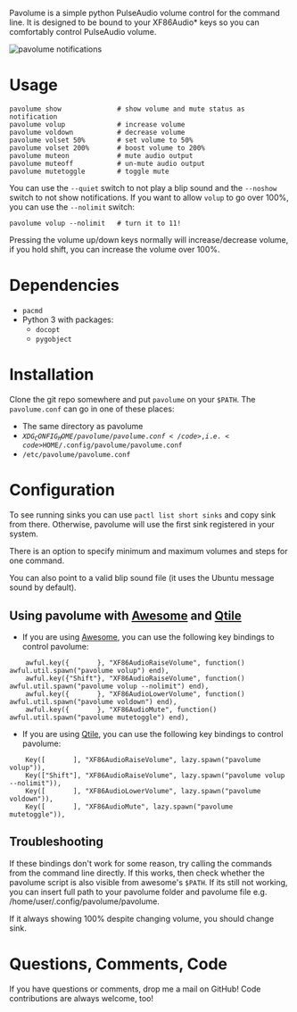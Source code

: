 Pavolume is a simple python PulseAudio volume control for the command line. It is designed to be bound to your XF86Audio* keys so you can comfortably control PulseAudio volume.

![pavolume notifications](http://i.imgur.com/SnVxL.png)

# Usage

	pavolume show              # show volume and mute status as notification
	pavolume volup             # increase volume
	pavolume voldown           # decrease volume
	pavolume volset 50%        # set volume to 50%
	pavolume volset 200%       # boost volume to 200%
	pavolume muteon            # mute audio output
	pavolume muteoff           # un-mute audio output
	pavolume mutetoggle        # toggle mute


You can use the <code>--quiet</code> switch to not play a blip sound and the <code>--noshow</code> switch to not show notifications. If you want to allow <code>volup</code> to go over 100%, you can use the <code>--nolimit</code> switch:

	pavolume volup --nolimit   # turn it to 11!

Pressing the volume up/down keys normally will increase/decrease volume, if you hold shift, you can increase the volume over 100%.

# Dependencies

* <code>pacmd</code>
* Python 3 with packages:
	* <code>docopt</code>
	* <code>pygobject</code>

# Installation
Clone the git repo somewhere and put <code>pavolume</code> on your <code>$PATH</code>. The <code>pavolume.conf</code> can go in one of these places:

* The same directory as pavolume
* <code>$XDG_CONFIG_HOME/pavolume/pavolume.conf</code>, i.e. <code>$HOME/.config/pavolume/pavolume.conf</code>
* <code>/etc/pavolume/pavolume.conf</code>

# Configuration

To see running sinks you can use <code>pactl list short sinks</code> and copy sink from there. Otherwise, pavolume will use the first sink registered in your system.

There is an option to specify minimum and maximum volumes and steps for one command. 

You can also point to a valid blip sound file (it uses the Ubuntu message sound by default).

## Using pavolume with [Awesome](http://awesome.naquadah.org/) and [Qtile](http://www.qtile.org/)

* If you are using [Awesome](http://awesome.naquadah.org/), you can use the following key bindings to control pavolume:

```
	awful.key({       }, "XF86AudioRaiseVolume", function() awful.util.spawn("pavolume volup") end),
	awful.key({"Shift"}, "XF86AudioRaiseVolume", function() awful.util.spawn("pavolume volup --nolimit") end),
	awful.key({       }, "XF86AudioLowerVolume", function() awful.util.spawn("pavolume voldown") end),
	awful.key({       }, "XF86AudioMute", function() awful.util.spawn("pavolume mutetoggle") end),
```

* If you are using [Qtile](http://www.qtile.org/), you can use the following key bindings to control pavolume:

```
    Key([       ], "XF86AudioRaiseVolume", lazy.spawn("pavolume volup")),
    Key(["Shift"], "XF86AudioRaiseVolume", lazy.spawn("pavolume volup --nolimit")),
    Key([       ], "XF86AudioLowerVolume", lazy.spawn("pavolume voldown")),
    Key([       ], "XF86AudioMute", lazy.spawn("pavolume mutetoggle")),
```

## Troubleshooting

If these bindings don't work for some reason, try calling the commands from the command line directly. If this works, then check whether the pavolume script is also visible from awesome's <code>$PATH</code>. If its still not working, you can insert full path to your pavolume folder and pavolume file e.g. /home/user/.config/pavolume/pavolume.

If it always showing 100% despite changing volume, you should change sink.

# Questions, Comments, Code
If you have questions or comments, drop me a mail on GitHub! Code contributions are always welcome, too!
